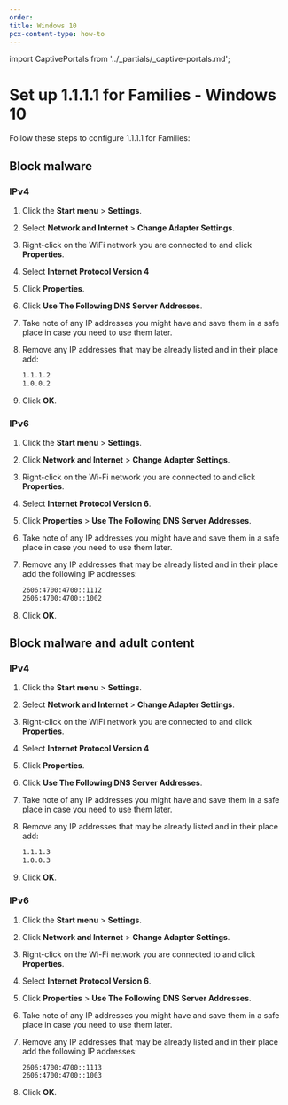 ```yaml
---
order:
title: Windows 10
pcx-content-type: how-to
---
```


import CaptivePortals from '../_partials/_captive-portals.md';

# Set up 1.1.1.1 for Families - Windows 10

Follow these steps to configure 1.1.1.1 for Families:

## Block malware

### IPv4

1. Click the **Start menu** > **Settings**.
1. Select **Network and Internet** > **Change Adapter Settings**.
1. Right-click on the WiFi network you are connected to and click **Properties**.
1. Select **Internet Protocol Version 4**
1. Click **Properties**.
1. Click **Use The Following DNS Server Addresses**.
1. Take note of any IP addresses you might have and save them in a safe place in case you need to use them later.
1. Remove any IP addresses that may be already listed and in their place add:

   ```txt
   1.1.1.2
   1.0.0.2
   ```

1. Click **OK**.

### IPv6

1. Click the **Start menu** > **Settings**.
1. Click **Network and Internet** > **Change Adapter Settings**.
1. Right-click on the Wi-Fi network you are connected to and click **Properties**.
1. Select **Internet Protocol Version 6**.
1. Click **Properties** > **Use The Following DNS Server Addresses**.
1. Take note of any IP addresses you might have and save them in a safe place in case you need to use them later.
1. Remove any IP addresses that may be already listed and in their place add the following IP addresses:

   ```txt
   2606:4700:4700::1112
   2606:4700:4700::1002
   ```

1. Click **OK**.

## Block malware and adult content

### IPv4

1. Click the **Start menu** > **Settings**.
1. Select **Network and Internet** > **Change Adapter Settings**.
1. Right-click on the WiFi network you are connected to and click **Properties**.
1. Select **Internet Protocol Version 4**
1. Click **Properties**.
1. Click **Use The Following DNS Server Addresses**.
1. Take note of any IP addresses you might have and save them in a safe place in case you need to use them later.
1. Remove any IP addresses that may be already listed and in their place add:

   ```txt
   1.1.1.3
   1.0.0.3
   ```

1. Click **OK**.

### IPv6

1. Click the **Start menu** > **Settings**.
1. Click **Network and Internet** > **Change Adapter Settings**.
1. Right-click on the Wi-Fi network you are connected to and click **Properties**.
1. Select **Internet Protocol Version 6**.
1. Click **Properties** > **Use The Following DNS Server Addresses**.
1. Take note of any IP addresses you might have and save them in a safe place in case you need to use them later.
1. Remove any IP addresses that may be already listed and in their place add the following IP addresses:

   ```txt
   2606:4700:4700::1113
   2606:4700:4700::1003
   ```

1. Click **OK**.

<CaptivePortals />
